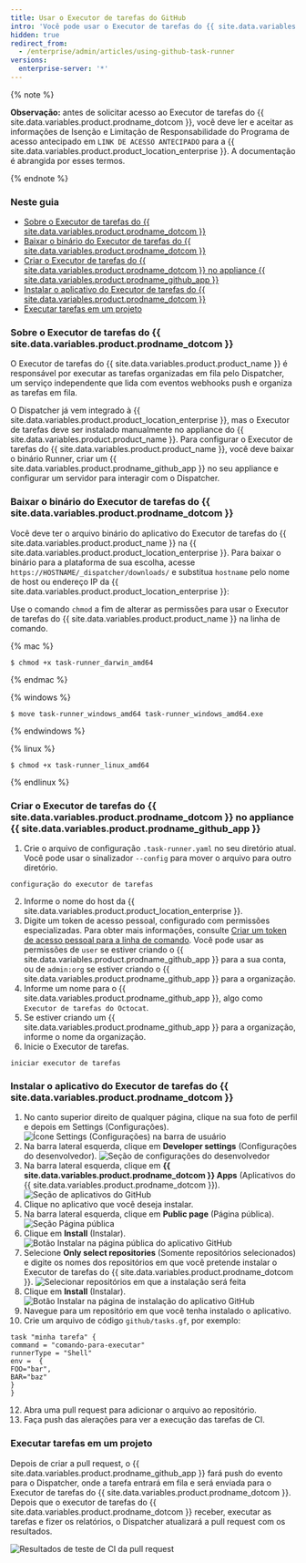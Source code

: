 ```yaml
---
title: Usar o Executor de tarefas do GitHub
intro: 'Você pode usar o Executor de tarefas do {{ site.data.variables.product.prodname_dotcom }} como sistema CI/CD que integra o Programa de acesso antecipado. Com o Executor de tarefas do {{ site.data.variables.product.product_name }}, é possível criar, testar e implantar seu código automaticamente a partir de um {{ site.data.variables.product.prodname_github_app }} com base em um arquivo de configuração no seu repositório.'
hidden: true
redirect_from:
  - /enterprise/admin/articles/using-github-task-runner
versions:
  enterprise-server: '*'
---
```



{% note %}

**Observação:** antes de solicitar acesso ao Executor de tarefas do {{ site.data.variables.product.prodname_dotcom }}, você deve ler e aceitar as informações de Isenção e Limitação de Responsabilidade do Programa de acesso antecipado em `LINK DE ACESSO ANTECIPADO` para a {{ site.data.variables.product.product_location_enterprise }}. A documentação é abrangida por esses termos.

{% endnote %}

### Neste guia
- [Sobre o Executor de tarefas do {{ site.data.variables.product.prodname_dotcom }}](#about-github-task-runner)
- [Baixar o binário do Executor de tarefas do {{ site.data.variables.product.prodname_dotcom }}](#downloading-the-github-task-runner-binary)
- [Criar o Executor de tarefas do {{ site.data.variables.product.prodname_dotcom }} no appliance {{ site.data.variables.product.prodname_github_app }}](#creating-the-github-task-runner-github-app-on-your-appliance)
- [Instalar o aplicativo do Executor de tarefas do {{ site.data.variables.product.prodname_dotcom }}](#installing-the-github-task-runner-app)
- [Executar tarefas em um projeto](#running-tasks-for-a-project)

### Sobre o Executor de tarefas do {{ site.data.variables.product.prodname_dotcom }}

O Executor de tarefas do {{ site.data.variables.product.product_name }} é responsável por executar as tarefas organizadas em fila pelo Dispatcher, um serviço independente que lida com eventos webhooks push e organiza as tarefas em fila.

O Dispatcher já vem integrado à {{ site.data.variables.product.product_location_enterprise }}, mas o Executor de tarefas deve ser instalado manualmente no appliance do {{ site.data.variables.product.product_name }}. Para configurar o Executor de tarefas do {{ site.data.variables.product.product_name }}, você deve baixar o binário Runner, criar um {{ site.data.variables.product.prodname_github_app }} no seu appliance e configurar um servidor para interagir com o Dispatcher.

### Baixar o binário do Executor de tarefas do {{ site.data.variables.product.prodname_dotcom }}

Você deve ter o arquivo binário do aplicativo do Executor de tarefas do {{ site.data.variables.product.product_name }} na {{ site.data.variables.product.product_location_enterprise }}. Para baixar o binário para a plataforma de sua escolha, acesse `https://HOSTNAME/_dispatcher/downloads/` e substitua `hostname` pelo nome de host ou endereço IP da {{ site.data.variables.product.product_location_enterprise }}:

Use o comando `chmod` a fim de alterar as permissões para usar o Executor de tarefas do {{ site.data.variables.product.product_name }} na linha de comando.

{% mac %}

```shell
$ chmod +x task-runner_darwin_amd64
```

{% endmac %}

{% windows %}

```shell
$ move task-runner_windows_amd64 task-runner_windows_amd64.exe
```

{% endwindows %}

{% linux %}

```shell
$ chmod +x task-runner_linux_amd64
```

{% endlinux %}

### Criar o Executor de tarefas do {{ site.data.variables.product.prodname_dotcom }} no appliance {{ site.data.variables.product.prodname_github_app }}

1. Crie o arquivo de configuração `.task-runner.yaml` no seu diretório atual. Você pode usar o sinalizador `--config` para mover o arquivo para outro diretório.

```shell
configuração do executor de tarefas
```

2. Informe o nome do host da {{ site.data.variables.product.product_location_enterprise }}.
3. Digite um token de acesso pessoal, configurado com permissões especializadas. Para obter mais informações, consulte [Criar um token de acesso pessoal para a linha de comando](/articles/creating-a-personal-access-token-for-the-command-line/). Você pode usar as permissões de `user` se estiver criando o {{ site.data.variables.product.prodname_github_app }} para a sua conta, ou de `admin:org` se estiver criando o {{ site.data.variables.product.prodname_github_app }} para a organização.
4. Informe um nome para o {{ site.data.variables.product.prodname_github_app }}, algo como `Executor de tarefas do Octocat`.
5. Se estiver criando um {{ site.data.variables.product.prodname_github_app }} para a organização, informe o nome da organização.
6. Inicie o Executor de tarefas.

```shell
iniciar executor de tarefas
```

### Instalar o aplicativo do Executor de tarefas do {{ site.data.variables.product.prodname_dotcom }}

1. No canto superior direito de qualquer página, clique na sua foto de perfil e depois em Settings (Configurações).![Ícone Settings (Configurações) na barra de usuário](/assets/images/help/images/userbar-account-settings.png)
2. Na barra lateral esquerda, clique em **Developer settings** (Configurações do desenvolvedor). ![Seção de configurações do desenvolvedor](/assets/images/help/images/developer_settings.png)
3. Na barra lateral esquerda, clique em **{{ site.data.variables.product.prodname_dotcom }} Apps** (Aplicativos do {{ site.data.variables.product.prodname_dotcom }}). ![Seção de aplicativos do GitHub](/assets/images/help/images/github_apps.png)
4. Clique no aplicativo que você deseja instalar.
5. Na barra lateral esquerda, clique em **Public page** (Página pública). ![Seção Página pública](/assets/images/help/images/public-page-tab.png)
6. Clique em **Install** (Instalar). ![Botão Instalar na página pública do aplicativo GitHub](/assets/images/help/images/install-runner-public-page.png)
7. Selecione **Only select repositories** (Somente repositórios selecionados) e digite os nomes dos repositórios em que você pretende instalar o Executor de tarefas do {{ site.data.variables.product.prodname_dotcom }}. ![Selecionar repositórios em que a instalação será feita](/assets/images/help/images/repositories-install-task-runner.png)
8. Clique em **Install** (Instalar). ![Botão Instalar na página de instalação do aplicativo GitHub](/assets/images/help/images/install-runner-installation-page.png)
9. Navegue para um repositório em que você tenha instalado o aplicativo.
10. Crie um arquivo de código `github/tasks.gf`, por exemplo:

  ```
task "minha tarefa" {
command = "comando-para-executar"
runnerType = "Shell"
env =  {
  FOO="bar",
  BAR="baz"
}
}
  ```
12. Abra uma pull request para adicionar o arquivo ao repositório.
13. Faça push das alerações para ver a execução das tarefas de CI.

### Executar tarefas em um projeto

Depois de criar a pull request, o {{ site.data.variables.product.prodname_github_app }} fará push do evento para o Dispatcher, onde a tarefa entrará em fila e será enviada para o Executor de tarefas do {{ site.data.variables.product.prodname_dotcom }}. Depois que o executor de tarefas do {{ site.data.variables.product.prodname_dotcom }} receber, executar as tarefas e fizer os relatórios, o Dispatcher atualizará a pull request com os resultados.

![Resultados de teste de CI da pull request](/assets/images/help/images/task-results.png)
